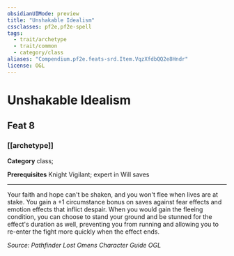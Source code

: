 ```yaml
---
obsidianUIMode: preview
title: "Unshakable Idealism"
cssclasses: pf2e,pf2e-spell
tags:
  - trait/archetype
  - trait/common
  - category/class
aliases: "Compendium.pf2e.feats-srd.Item.VqzXfdbQQ2e8Hndr"
license: OGL
---
```

# Unshakable Idealism
## Feat 8
### [[archetype]]

**Category** class; 



**Prerequisites** Knight Vigilant; expert in Will saves
* * *
Your faith and hope can't be shaken, and you won't flee when lives are at stake. You gain a +1 circumstance bonus on saves against fear effects and emotion effects that inflict despair. When you would gain the fleeing condition, you can choose to stand your ground and be stunned for the effect's duration as well, preventing you from running and allowing you to re-enter the fight more quickly when the effect ends.

*Source: Pathfinder Lost Omens Character Guide*
*OGL*